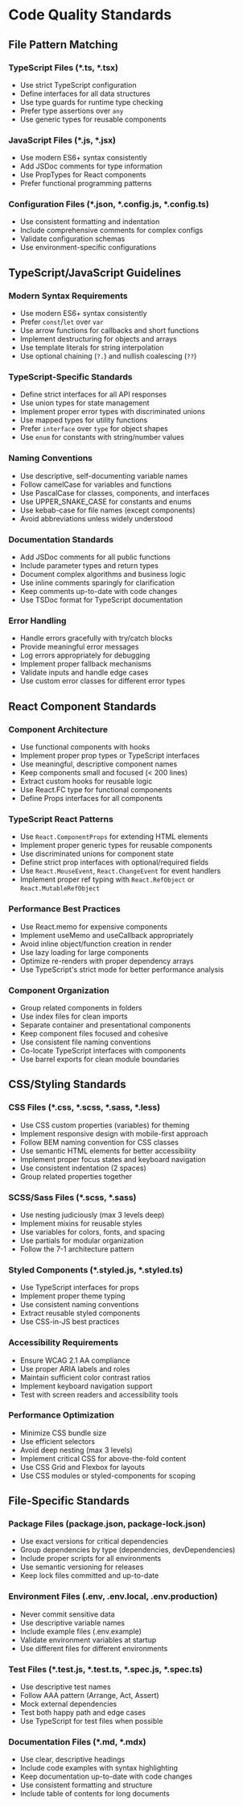 # Code Quality Standards

## File Pattern Matching

### TypeScript Files (*.ts, *.tsx)
- Use strict TypeScript configuration
- Define interfaces for all data structures
- Use type guards for runtime type checking
- Prefer type assertions over `any`
- Use generic types for reusable components

### JavaScript Files (*.js, *.jsx)
- Use modern ES6+ syntax consistently
- Add JSDoc comments for type information
- Use PropTypes for React components
- Prefer functional programming patterns

### Configuration Files (*.json, *.config.js, *.config.ts)
- Use consistent formatting and indentation
- Include comprehensive comments for complex configs
- Validate configuration schemas
- Use environment-specific configurations

## TypeScript/JavaScript Guidelines

### Modern Syntax Requirements
- Use modern ES6+ syntax consistently
- Prefer `const`/`let` over `var`
- Use arrow functions for callbacks and short functions
- Implement destructuring for objects and arrays
- Use template literals for string interpolation
- Use optional chaining (`?.`) and nullish coalescing (`??`)

### TypeScript-Specific Standards
- Define strict interfaces for all API responses
- Use union types for state management
- Implement proper error types with discriminated unions
- Use mapped types for utility functions
- Prefer `interface` over `type` for object shapes
- Use `enum` for constants with string/number values

### Naming Conventions
- Use descriptive, self-documenting variable names
- Follow camelCase for variables and functions
- Use PascalCase for classes, components, and interfaces
- Use UPPER_SNAKE_CASE for constants and enums
- Use kebab-case for file names (except components)
- Avoid abbreviations unless widely understood

### Documentation Standards
- Add JSDoc comments for all public functions
- Include parameter types and return types
- Document complex algorithms and business logic
- Use inline comments sparingly for clarification
- Keep comments up-to-date with code changes
- Use TSDoc format for TypeScript documentation

### Error Handling
- Handle errors gracefully with try/catch blocks
- Provide meaningful error messages
- Log errors appropriately for debugging
- Implement proper fallback mechanisms
- Validate inputs and handle edge cases
- Use custom error classes for different error types

## React Component Standards

### Component Architecture
- Use functional components with hooks
- Implement proper prop types or TypeScript interfaces
- Use meaningful, descriptive component names
- Keep components small and focused (< 200 lines)
- Extract custom hooks for reusable logic
- Use React.FC type for functional components
- Define Props interfaces for all components

### TypeScript React Patterns
- Use `React.ComponentProps` for extending HTML elements
- Implement proper generic types for reusable components
- Use discriminated unions for component state
- Define strict prop interfaces with optional/required fields
- Use `React.MouseEvent`, `React.ChangeEvent` for event handlers
- Implement proper ref typing with `React.RefObject` or `React.MutableRefObject`

### Performance Best Practices
- Use React.memo for expensive components
- Implement useMemo and useCallback appropriately
- Avoid inline object/function creation in render
- Use lazy loading for large components
- Optimize re-renders with proper dependency arrays
- Use TypeScript's strict mode for better performance analysis

### Component Organization
- Group related components in folders
- Use index files for clean imports
- Separate container and presentational components
- Keep component files focused and cohesive
- Use consistent file naming conventions
- Co-locate TypeScript interfaces with components
- Use barrel exports for clean module boundaries

## CSS/Styling Standards

### CSS Files (*.css, *.scss, *.sass, *.less)
- Use CSS custom properties (variables) for theming
- Implement responsive design with mobile-first approach
- Follow BEM naming convention for CSS classes
- Use semantic HTML elements for better accessibility
- Implement proper focus states and keyboard navigation
- Use consistent indentation (2 spaces)
- Group related properties together

### SCSS/Sass Files (*.scss, *.sass)
- Use nesting judiciously (max 3 levels deep)
- Implement mixins for reusable styles
- Use variables for colors, fonts, and spacing
- Use partials for modular organization
- Follow the 7-1 architecture pattern

### Styled Components (*.styled.js, *.styled.ts)
- Use TypeScript interfaces for props
- Implement proper theme typing
- Use consistent naming conventions
- Extract reusable styled components
- Use CSS-in-JS best practices

### Accessibility Requirements
- Ensure WCAG 2.1 AA compliance
- Use proper ARIA labels and roles
- Maintain sufficient color contrast ratios
- Implement keyboard navigation support
- Test with screen readers and accessibility tools

### Performance Optimization
- Minimize CSS bundle size
- Use efficient selectors
- Avoid deep nesting (max 3 levels)
- Implement critical CSS for above-the-fold content
- Use CSS Grid and Flexbox for layouts
- Use CSS modules or styled-components for scoping

## File-Specific Standards

### Package Files (package.json, package-lock.json)
- Use exact versions for critical dependencies
- Group dependencies by type (dependencies, devDependencies)
- Include proper scripts for all environments
- Use semantic versioning for releases
- Keep lock files committed and up-to-date

### Environment Files (.env, .env.local, .env.production)
- Never commit sensitive data
- Use descriptive variable names
- Include example files (.env.example)
- Validate environment variables at startup
- Use different files for different environments

### Test Files (*.test.js, *.test.ts, *.spec.js, *.spec.ts)
- Use descriptive test names
- Follow AAA pattern (Arrange, Act, Assert)
- Mock external dependencies
- Test both happy path and edge cases
- Use TypeScript for test files when possible

### Documentation Files (*.md, *.mdx)
- Use clear, descriptive headings
- Include code examples with syntax highlighting
- Keep documentation up-to-date with code changes
- Use consistent formatting and structure
- Include table of contents for long documents

